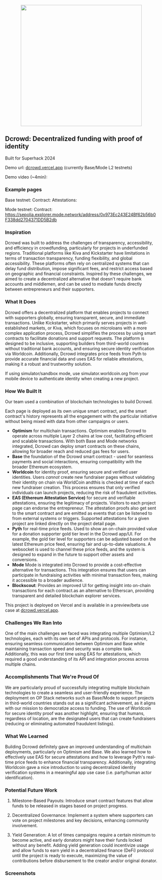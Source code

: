 <p align='center'>
    <img src='https://i.ibb.co/jbpk8Bp/logo.png' width=400 />
</p>

Dcrowd: Decentralized funding with proof of identity
---

Built for Superhack 2024

Demo url: <a href="https://dcrowd.vercel.app" target="_blank">dcrowd.vercel.app</a> (currently Base/Mode L2 testnets)

Demo video (~4min):


### Example pages

Base testnet:
Contract:
Attestations:

Mode testnet:
Contract: https://sepolia.explorer.mode.network/address/0x973Ec243E24Bf62b56b0F338dd2704371DD5B2db

### Inspiration

Dcrowd was built to address the challenges of transparency, accessibility, and efficiency in crowdfunding, particularly for projects in underfunded regions. Traditional platforms like Kiva and Kickstarter have limitations in terms of transaction transparency, funding flexibility, and global accessibility. These platforms often rely on centralized systems that can delay fund distribution, impose significant fees, and restrict access based on geographic and financial constraints. Inspired by these challenges, we aimed to create a decentralized alternative that doesn't require bank accounts and middlemen, and can be used to mediate funds directly between entrepreneurs and their supporters.

### What It Does

Dcrowd offers a decentralized platform that enables projects to connect with supporters globally, ensuring transparent, secure, and immediate transactions. Unlike Kickstarter, which primarily serves projects in well-established markets, or Kiva, which focuses on microloans with a more complex application process, Dcrowd simplifies the process by using smart contracts to facilitate donations and support requests. The platform is designed to be inclusive, supporting builders from third-world countries without traditional bank accounts, and ensuring secure identity verification via Worldcoin. Additionally, Dcrowd integrates price feeds from Pyth to provide accurate financial data and uses EAS for reliable attestations, making it a robust and trustworthy solution.

If using simulator/sandbox mode, use simulator.worldcoin.org from your mobile device to authenticate identity when creating a new project.

### How We Built It

Our team used a combination of blockchain technologies to build Dcrowd.

Each page is deployed as its own unique smart contract, and the smart contract's history represents all the engagement with the particular initiative without being mixed with data from other campaigns or users.

- **Optimism** for multichain transactions. Optimism enables Dcrowd to operate across multiple Layer 2 chains at low cost, facilitating efficient and scalable transactions. With both Base and Mode networks integrated, Dcrowd can deploy smart contracts on these chains, allowing for broader reach and reduced gas fees for users.
- **Base** the foundation of the Dcrowd smart contract - used for seamless payments and social interactions, ensuring compatibility with the broader Ethereum ecosystem.
- **Worldcoin** for identity proof, ensuring secure and verified user identities. Users *cannot* create new fundraiser pages without validating their identity on chain via WorldCoin andthis is checked at time of each new fundraiser creation. This process ensures that only verified individuals can launch projects, reducing the risk of fraudulent activities.
- **EAS (Ethereum Attestation Service)** for secure and verifiable attestations, ensuring the legitimacy of projects. Visitors to each project page can endorse the entrepreneur. The attestation proofs also get sent to the smart contract and are emitted as events that can be listened to from external systems or triggers. Supported attestations for a given project are linked directly on the project detail page.
- **Pyth** for real-time price feeds. Used to show an on-chain provided value for a donation supporter gold tier level in the Dcrowd app/UI. For example, the gold tier level for supporters can be adjusted based on the latest Ethereum price feed, ensuring fair and up-to-date valuations. A websocket is used to channel these price feeds, and the system is designed to expand in the future to support other assets and conversions.
- **Mode** Mode is integrated into Dcrowd to provide a cost-effective alternative for transactions. This integration ensures that users can participate in fundraising activities with minimal transaction fees, making it accessible to a broader audience.
- **Blockscout**: Provides an improved UI for getting insight into on-chain transactions for each contract.as an alternative to Etherscan, providing transparent and detailed blockchain explorer services.

This project is deployed on Vercel and is available in a preview/beta use case at <a href="https://dcrowd.vercel.app" target="_blank">dcrowd.vercel.app</a>.

### Challenges We Ran Into

One of the main challenges we faced was integrating multiple Optimism/L2 technologies, each with its own set of APIs and protocols. For instance, ensuring seamless communication between Optimism and Base while maintaining transaction speed and security was a complex task. Additionally, this was our first time using EAS for attestations, which required a good understanding of its API and integration process across multiple chains.

### Accomplishments That We're Proud Of

We are particularly proud of successfully integrating multiple blockchain technologies to create a seamless and user-friendly experience. The deployment on OP Stack networks such as Base/Mode to support projects in third-world countries stands out as a significant achievement, as it aligns with our mission to democratize access to funding. The use of Worldcoin for secure identity proof was another highlight, ensuring that humans, regardless of location, are the designated users that can create fundraisers (reducing or eliminating automated fraudulent listings).

### What We Learned

Building Dcrowd definitely gave an improved understanding of multichain deployments, particularly on Optimism and Base. We also learned how to effectively use EAS for secure attestations and how to leverage Pyth's real-time price feeds to enhance financial transparency. Additionally, integrating Worldcoin gave a nice introduction to using decentralized identity verification systems in a meaningful app use case (i.e. party/human actor identification).

### Potential Future Work

1. Milestone-Based Payouts: Introduce smart contract features that allow funds to be released in stages based on project progress.

2. Decentralized Governance: Implement a system where supporters can vote on project milestones and key decisions, enhancing community involvement.

3. Yield Generation: A lot of times campaigns require a certain minimum to become active, and early donators might have their funds locked without any benefit. Adding yield generation could incentivize usage and allow funds to earn yield in a decentralized finance (DeFi) protocol until the project is ready to execute, maximizing the value of contributions before disbursement to the creator and/or original donator.

### Screenshots



<!-- Optimism: Multichain - submit to multiple optimism L2 chains.
Base: Payments/social (evm compatible)
  https://docs.base.org/tutorials/deploy-with-foundry/
Celo: best apps for minpay (africa or third world country funding use cases)
  https://docs.celo.org/cel2
EAS: attestations
  https://docs.attest.org/docs/developer-tools/api
  Networks: https://docs.attest.org/docs/quick--start/contracts
Pyth: price feed and oracle usage
  https://docs.pyth.network/price-feeds/contract-addresses/evm#testnets
  https://docs.pyth.network/price-feeds/use-real-time-data/evm
Worldcoin:
  * Identity proof: https://docs.worldcoin.org/quick-start/installation
Blockscout: (prize pool)
  Use blockscout instead of etherscan in your app.
  https://www.blockscout.com/chains-and-projects

Possible:
superform: yield marketplace
Metal L2: banking layer (evm compatible)
Fraxtal mainnet

Mode: Defi and L2 use cases

Goldsky:
Real time streaming data
https://docs.goldsky.com/chains/supported-networks

Worldcoin:
Proof of personhood for pages:
https://docs.worldcoin.org/quick-start/testing

Main demo chain:
Base -https://docs.base.org/

Potential app names:
Dcrowd
FundChain
CryptoCrowd
BlockFundMe
DecentraFund
ChainRaise
EtherPledge
Crowdfi
BlockBacker
TrustFundr
PeerPledge


Dcrowd
* Vouch for your friends
* Get your idea funded
* Kickbacks for supporting

No doing:
Superform
Thirdweb
Chainlink

 -->



